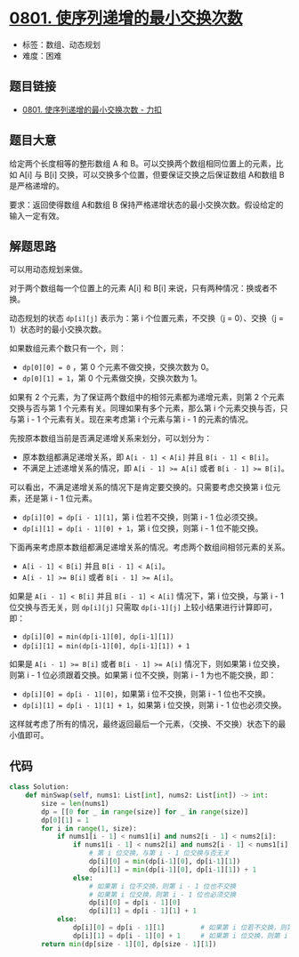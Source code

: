 # [0801. 使序列递增的最小交换次数](https://leetcode.cn/problems/minimum-swaps-to-make-sequences-increasing/)

- 标签：数组、动态规划
- 难度：困难

## 题目链接

- [0801. 使序列递增的最小交换次数 - 力扣](https://leetcode.cn/problems/minimum-swaps-to-make-sequences-increasing/)

## 题目大意

给定两个长度相等的整形数组 A 和 B。可以交换两个数组相同位置上的元素，比如 A[i] 与 B[i] 交换，可以交换多个位置，但要保证交换之后保证数组 A和数组 B 是严格递增的。

要求：返回使得数组 A和数组 B 保持严格递增状态的最小交换次数。假设给定的输入一定有效。

## 解题思路

可以用动态规划来做。

对于两个数组每一个位置上的元素 A[i] 和 B[i] 来说，只有两种情况：换或者不换。

动态规划的状态 `dp[i][j]` 表示为：第 i 个位置元素，不交换（j = 0）、交换（j = 1）状态时的最小交换次数。

如果数组元素个数只有一个，则：

- `dp[0][0] = 0` ，第 0 个元素不做交换，交换次数为 0。
- `dp[0][1] = 1`，第 0 个元素做交换，交换次数为 1。

如果有 2 个元素，为了保证两个数组中的相邻元素都为递增元素，则第 2 个元素交换与否与第 1 个元素有关。同理如果有多个元素，那么第 i 个元素交换与否，只与第 i - 1 个元素有关。现在来考虑第 i 个元素与第 i - 1 的元素的情况。

先按原本数组当前是否满足递增关系来划分，可以划分为：

- 原本数组都满足递增关系，即 `A[i - 1] < A[i]` 并且 `B[i - 1] < B[i]`。
- 不满足上述递增关系的情况，即 `A[i - 1] >= A[i]` 或者 `B[i - 1] >= B[i]`。

可以看出，不满足递增关系的情况下是肯定要交换的。只需要考虑交换第 i 位元素，还是第 i - 1 位元素。

- `dp[i][0] = dp[i - 1][1]`，第 i 位若不交换，则第 i - 1 位必须交换。
- `dp[i][1] = dp[i - 1][0] + 1`，第 i 位交换，则第 i - 1 位不能交换。

下面再来考虑原本数组都满足递增关系的情况。考虑两个数组间相邻元素的关系。

-  `A[i - 1] < B[i]` 并且 `B[i - 1] < A[i]`。
-  `A[i - 1] >= B[i]` 或者 `B[i - 1] >= A[i]`。

如果是 `A[i - 1] < B[i]` 并且 `B[i - 1] < A[i]` 情况下，第 i 位交换，与第 i - 1 位交换与否无关，则 `dp[i][j]` 只需取 `dp[i-1][j]` 上较小结果进行计算即可，即：

- `dp[i][0] = min(dp[i-1][0], dp[i-1][1])`
- `dp[i][1] = min(dp[i-1][0], dp[i-1][1]) + 1`

如果是 `A[i - 1] >= B[i]` 或者 `B[i - 1] >= A[i]` 情况下，则如果第 i 位交换，则第 i - 1 位必须跟着交换。如果第 i 位不交换，则第 i - 1 为也不能交换，即：

- `dp[i][0] = dp[i - 1][0]`，如果第 i 位不交换，则第 i - 1 位也不交换。
- `dp[i][1] = dp[i - 1][1] + 1`，如果第 i 位交换，则第 i - 1 位也必须交换。

这样就考虑了所有的情况，最终返回最后一个元素，（交换、不交换）状态下的最小值即可。

## 代码

```python
class Solution:
    def minSwap(self, nums1: List[int], nums2: List[int]) -> int:
        size = len(nums1)
        dp = [[0 for _ in range(size)] for _ in range(size)]
        dp[0][1] = 1
        for i in range(1, size):
            if nums1[i - 1] < nums1[i] and nums2[i - 1] < nums2[i]:
                if nums1[i - 1] < nums2[i] and nums2[i - 1] < nums1[i]:
                    # 第 i 位交换，与第 i - 1 位交换与否无关
                    dp[i][0] = min(dp[i-1][0], dp[i-1][1])
                    dp[i][1] = min(dp[i-1][0], dp[i-1][1]) + 1
                else:
                    # 如果第 i 位不交换，则第 i - 1 位也不交换
                    # 如果第 i 位交换，则第 i - 1 位也必须交换
                    dp[i][0] = dp[i - 1][0]
                    dp[i][1] = dp[i - 1][1] + 1
            else:
                dp[i][0] = dp[i - 1][1]         # 如果第 i 位若不交换，则第 i - 1 位必须交换
                dp[i][1] = dp[i - 1][0] + 1     # 如果第 i 位交换，则第 i - 1 位不能交换
        return min(dp[size - 1][0], dp[size - 1][1])
```

